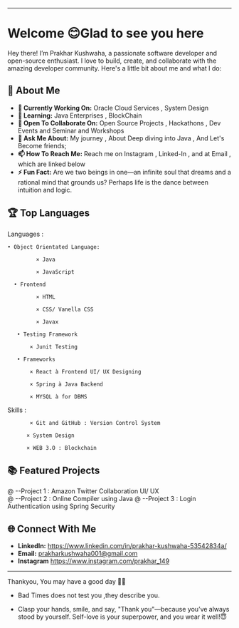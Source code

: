 
---

# Welcome 😊Glad to see you here

Hey there! I’m Prakhar Kushwaha, a passionate software developer and open-source enthusiast. I love to build, create, and collaborate with the amazing developer community. Here's a little bit about me and what I do:

## 🌟 About Me

- **🔭 Currently Working On:** Oracle Cloud Services , System Design
- **🌱 Learning:** Java Enterprises , BlockChain
- **👯 Open To Collaborate On:** Open Source Projects , Hackathons , Dev Events and Seminar and Workshops
- **💬 Ask Me About:** My journey , About Deep diving into Java , And Let's Become friends; 
- **📫 How To Reach Me:** Reach me  on Instagram , Linked-In , and at Email , which are linked below
- **⚡ Fun Fact:** Are we two beings in one—an infinite soul that dreams and a rational mind that grounds us? Perhaps life is the dance between intuition and logic.


## 🏆 Top Languages

Languages :  

    • Object Orientated Language:   

             × Java 

             × JavaScript  

      • Frontend 

             × HTML 

             × CSS/ Vanella CSS 

             × Javax  

       • Testing Framework 

           × Junit Testing  

       • Frameworks  

           × React à Frontend UI/ UX Designing  

           × Spring à Java Backend  

           × MYSQL à for DBMS 

           

Skills :  

           × Git and GitHub : Version Control System  

          × System Design  

          × WEB 3.O : Blockchain  

## 📚 Featured Projects

@ --Project 1 : Amazon Twitter Collaboration  UI/ UX  
@ --Project 2 : Online Compiler using Java 
@ --Project 3 : Login Authentication using Spring Security 

 
## 🌐 Connect With Me

- **LinkedIn:** https://www.linkedin.com/in/prakhar-kushwaha-53542834a/
- **Email:** prakharkushwaha001@gmail.com 
- **Instagram** https://www.instagram.com/prakhar_149

---

Thankyou, You may have a good day 👍🏻

- Bad Times does not test you ,they describe you.

- Clasp your hands, smile, and say, "Thank you"—because you’ve always stood by yourself. Self-love is your superpower, and you wear it well!😇


<!---
Prakhar-Kushwaha/Prakhar-Kushwaha is a ✨ special ✨ repository because its `README.md` (this file) appears on your GitHub profile.
You can click the Preview link to take a look at your changes.
--->

